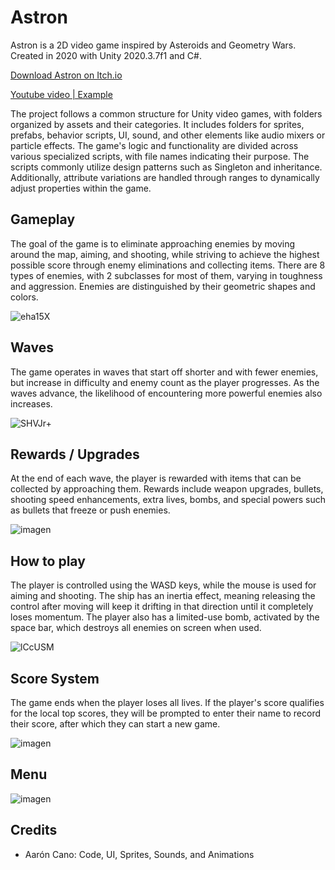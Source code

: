 # Astron
Astron is a 2D video game inspired by Asteroids and Geometry Wars. Created in 2020 with Unity 2020.3.7f1 and C#.

[Download Astron on Itch.io](https://aaroncanoc.itch.io/astron)

[Youtube video | Example](https://www.youtube.com/watch?v=Z-d9j_P8Eg4)

The project follows a common structure for Unity video games, with folders organized by assets and their categories. It includes folders for sprites, prefabs, behavior scripts, UI, sound, and other elements like audio mixers or particle effects. The game's logic and functionality are divided across various specialized scripts, with file names indicating their purpose. The scripts commonly utilize design patterns such as Singleton and inheritance. Additionally, attribute variations are handled through ranges to dynamically adjust properties within the game.

## Gameplay
The goal of the game is to eliminate approaching enemies by moving around the map, aiming, and shooting, while striving to achieve the highest possible score through enemy eliminations and collecting items. There are 8 types of enemies, with 2 subclasses for most of them, varying in toughness and aggression. Enemies are distinguished by their geometric shapes and colors.

![eha15X](https://github.com/user-attachments/assets/77851afd-ddf8-4956-a104-aea4d329dc37)

## Waves
The game operates in waves that start off shorter and with fewer enemies, but increase in difficulty and enemy count as the player progresses. As the waves advance, the likelihood of encountering more powerful enemies also increases. 

![SHVJr+](https://github.com/user-attachments/assets/b7f0c6a9-68e7-4049-9a73-52917d2c8af1)

## Rewards / Upgrades
At the end of each wave, the player is rewarded with items that can be collected by approaching them. Rewards include weapon upgrades, bullets, shooting speed enhancements, extra lives, bombs, and special powers such as bullets that freeze or push enemies.

![imagen](https://github.com/user-attachments/assets/69579bcd-2fde-452b-b208-93ea6b42022c)

## How to play
The player is controlled using the WASD keys, while the mouse is used for aiming and shooting. The ship has an inertia effect, meaning releasing the control after moving will keep it drifting in that direction until it completely loses momentum. The player also has a limited-use bomb, activated by the space bar, which destroys all enemies on screen when used.

![lCcUSM](https://github.com/user-attachments/assets/c568a104-da29-4cbf-b683-c409b91d604d)

## Score System
The game ends when the player loses all lives. If the player's score qualifies for the local top scores, they will be prompted to enter their name to record their score, after which they can start a new game.

![imagen](https://github.com/user-attachments/assets/6773e742-e18f-41b0-845c-83725f1c47eb)

## Menu

![imagen](https://github.com/user-attachments/assets/37742c9c-22cd-43f1-9691-0178f269f9e6)

## Credits
- Aarón Cano: Code, UI, Sprites, Sounds, and Animations

